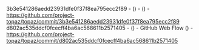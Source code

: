 3b3e541286aedd23931dfe0f37f8ea795ecc2f89 -  () -  () - https://github.com/project-topaz/topaz/commit/3b3e541286aedd23931dfe0f37f8ea795ecc2f89
d802ac535ddcf0fcecff4ba6ac568611b2571405 -  () - GitHub Web Flow () - https://github.com/project-topaz/topaz/commit/d802ac535ddcf0fcecff4ba6ac568611b2571405

